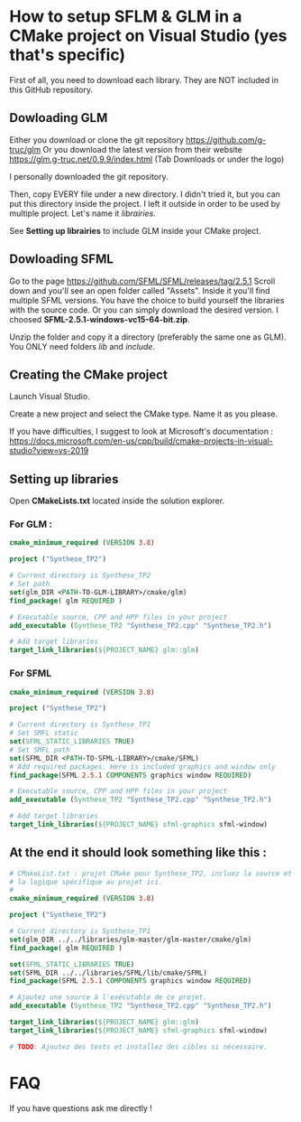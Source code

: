 # How to setup SFLM & GLM in a CMake project on Visual Studio (yes that's specific)

First of all, you need to download each library. They are NOT included in this GitHub repository.



## Dowloading GLM

Either you download or clone the git repository https://github.com/g-truc/glm
Or you download the latest version from their website https://glm.g-truc.net/0.9.9/index.html (Tab Downloads or under the logo)

I personally downloaded the git repository.

Then, copy EVERY file under a new directory. I didn't tried it, but you can put this directory inside the project. I left it outside in order to be used by multiple project. Let's name it *librairies*.

See **Setting up librairies** to include GLM inside your CMake project.



## Dowloading SFML

Go to the page https://github.com/SFML/SFML/releases/tag/2.5.1
Scroll down and you'll see an open folder called "Assets". Inside it you'll find multiple SFML versions. You have the choice to build yourself the libraries with the source code. Or you can simply download the desired version. I choosed **SFML-2.5.1-windows-vc15-64-bit.zip**.

Unzip the folder and copy it a directory (preferably the same one as GLM). You ONLY need folders *lib* and *include*.



## Creating the CMake project

Launch Visual Studio.

Create a new project and select the CMake type. Name it as you please.

If you have difficulties, I suggest to look at Microsoft's documentation : https://docs.microsoft.com/en-us/cpp/build/cmake-projects-in-visual-studio?view=vs-2019



## Setting up libraries

Open **CMakeLists.txt** located inside the solution explorer.

### For GLM :

```cmake
cmake_minimum_required (VERSION 3.8)

project ("Synthese_TP2")

# Current directory is Synthese_TP2
# Set path
set(glm_DIR <PATH-TO-GLM-LIBRARY>/cmake/glm)
find_package( glm REQUIRED )

# Executable source, CPP and HPP files in your project
add_executable (Synthese_TP2 "Synthese_TP2.cpp" "Synthese_TP2.h")

# Add target libraries
target_link_libraries(${PROJECT_NAME} glm::glm)
```



### For SFML

```cmake
cmake_minimum_required (VERSION 3.8)

project ("Synthese_TP2")

# Current directory is Synthese_TP1
# Set SMFL static
set(SFML_STATIC_LIBRARIES TRUE)
# Set SMFL path
set(SFML_DIR <PATH-TO-SFML-LIBRARY>/cmake/SFML)
# Add required packages. Here is included graphics and window only
find_package(SFML 2.5.1 COMPONENTS graphics window REQUIRED)

# Executable source, CPP and HPP files in your project
add_executable (Synthese_TP2 "Synthese_TP2.cpp" "Synthese_TP2.h")

# Add target libraries
target_link_libraries(${PROJECT_NAME} sfml-graphics sfml-window)
```



## At the end it should look something like this :

```cmake
# CMakeList.txt : projet CMake pour Synthese_TP2, incluez la source et définissez
# la logique spécifique au projet ici.
#
cmake_minimum_required (VERSION 3.8)

project ("Synthese_TP2")

# Current directory is Synthese_TP1
set(glm_DIR ../../libraries/glm-master/glm-master/cmake/glm)
find_package( glm REQUIRED )

set(SFML_STATIC_LIBRARIES TRUE)
set(SFML_DIR ../../libraries/SFML/lib/cmake/SFML)
find_package(SFML 2.5.1 COMPONENTS graphics window REQUIRED)

# Ajoutez une source à l'exécutable de ce projet.
add_executable (Synthese_TP2 "Synthese_TP2.cpp" "Synthese_TP2.h")

target_link_libraries(${PROJECT_NAME} glm::glm)
target_link_libraries(${PROJECT_NAME} sfml-graphics sfml-window)

# TODO: Ajoutez des tests et installez des cibles si nécessaire.
```



# FAQ

If you have questions ask me directly !